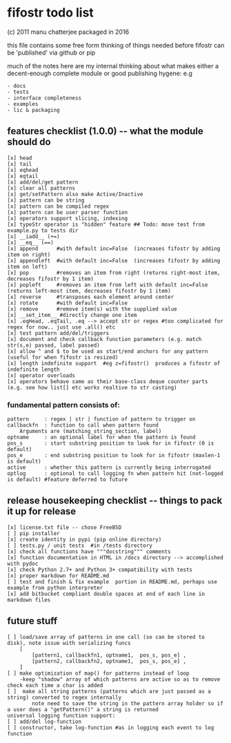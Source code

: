 # fifostr todo list  
(c) 2011 manu chatterjee  packaged in 2016 

this file contains some free form thinking of things needed before fifostr can be 'published' via github or pip

much of the notes here are my internal thinking about what makes either a decent-enough complete module or good publishing hygene:
e.g

	- docs
	- tests
	- interface completeness
	- examples
	- lic & packaging


 
## features checklist (1.0.0)  -- what the module should do
	[x] head
	[x] tail
	[x] eqhead
	[x] eqtail
	[x] add/del/get pattern
	[x] clear all patterns
	[x] get/setPattern also make Active/Inactive
	[x] pattern can be string
	[x] pattern can be compiled regex
	[x] pattern can be user parser function
	[x] operators support slicing, indexing
	[x] typeStr operator is "hidden" feature ## Todo: move test from example.py to tests dir
	[x] __iadd__ (+=)
	[x] __eq__ (==)
	[x] append 		#with default inc=False  (increases fifostr by adding item on right)
	[x] appendleft  #with default inc=False  (increases fifostr by adding item on left)
	[x] pop 		#removes an item from right (returns right-most item, decreases fifostr by 1 item)
	[x] popleft		#removes an item from left with default inc=False  (returns left-most item, decreases fifostr by 1 item)
	[x] reverse     #transposes each element around center
	[x] rotate		#with default inc=False
	[x] remove      #remove item(s) with the supplied value
	[x] __set_item__ #directly change one item 
	[x] .eqHead, .eqTail, .eq --> accept str or regex #too complicated for regex for now.. just use .all() etc
	[x] test pattern add/del/triggers
	[x] document and check callback function parameters (e.g. match str(s,e) passed, label passed)  
	[x] allow ^ and $ to be used as start/end anchors for any pattern (useful for when fifostr is resized)
	[x] length indefinite support  #eg z=fifostr()  produces a fifostr of indefinite length
	[x] operator overloads 
	[x] operators behave same as their base-class deque counter parts (e.g. see how list[] etc works realtive to str casting)

### fundamental pattern consists of:
	pattern 	: regex | str | function of pattern to trigger on
	callbackfn 	: function to call when pattern found
		Arguments are (matching_string_section, label) 
	optname 	: an optional label for when the pattern is found
	pos_s		: start substring position to look for in fifostr (0 is default)
	pos_e		: end substring position to look for in fifostr (maxlen-1 is default)
	active		: whether this pattern is currently being interrogated
	optlog		: optional to call logging fn when pattern hit (not-logged is default) #feature deferred to future

## release housekeeping checklist  -- things to pack it up for release
	[x] license.txt file -- chose FreeBSD
	[ ] pip installer
	[x] create identity in pypi (pip online directory)
	[ ] tests.py / unit tests  #in /tests directory
	[x] check all functions have """docstring""" comments
	[x] function documentation in HTML in /docs directory --> accomplished with pydoc
	[x] check Python 2.7+ and Python 3+ compatibility with tests
	[x]	proper markdown for README.md
	[ ] test and finish & fix example  portion in README.md, perhaps use example from python interpreter  
	[x] add bitbucket compliant double spaces at end of each line in markdown files 
	

## future stuff 
	[ ] load/save array of patterns in one call (so can be stored to disk), note issue with serializing funcs
		[
			[pattern1, callbackfn1, optname1,  pos_s, pos_e] ,
			[pattern2, callbackfn2, optname1,  pos_s, pos_e] ,
		]
	[ ] make optimization of map() for patterns instead of loop  
		-keep "shadow" array of which patterns are active so as to remove check each time a char is added  
	[ ]  make all string patterns (patterns which are just passed as a string) converted to regex internally  
			note need to save the string in the pattern array holder so if a user does a "getPattern()" a string is returned  
	universal logging function support:
	[ ] add/del log-function  
	[ ] constructor, take log-function #as in logging each event to log function
